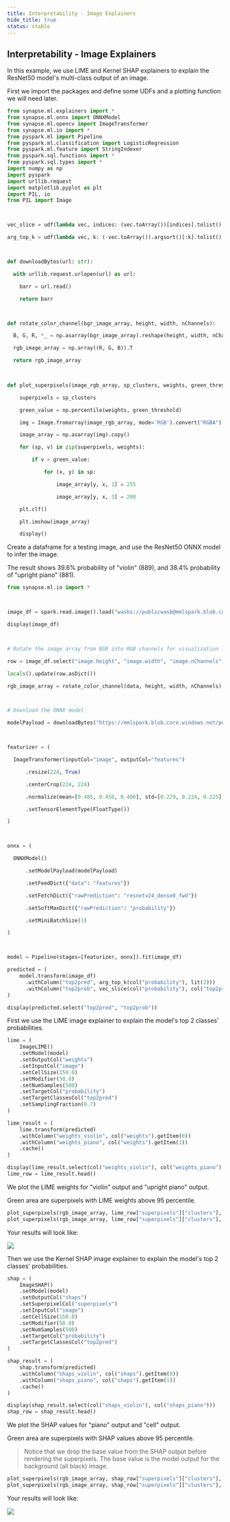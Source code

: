 ```yaml
---
title: Interpretability - Image Explainers
hide_title: true
status: stable
---
```

## Interpretability - Image Explainers

In this example, we use LIME and Kernel SHAP explainers to explain the ResNet50 model's multi-class output of an image.

First we import the packages and define some UDFs and a plotting function we will need later.


```python
from synapse.ml.explainers import *
from synapse.ml.onnx import ONNXModel
from synapse.ml.opencv import ImageTransformer
from synapse.ml.io import *
from pyspark.ml import Pipeline
from pyspark.ml.classification import LogisticRegression
from pyspark.ml.feature import StringIndexer
from pyspark.sql.functions import *
from pyspark.sql.types import *
import numpy as np
import pyspark
import urllib.request
import matplotlib.pyplot as plt
import PIL, io
from PIL import Image



vec_slice = udf(lambda vec, indices: (vec.toArray())[indices].tolist(), ArrayType(FloatType()))

arg_top_k = udf(lambda vec, k: (-vec.toArray()).argsort()[:k].tolist(), ArrayType(IntegerType()))



def downloadBytes(url: str):

  with urllib.request.urlopen(url) as url:

    barr = url.read()

    return barr



def rotate_color_channel(bgr_image_array, height, width, nChannels):

  B, G, R, *_ = np.asarray(bgr_image_array).reshape(height, width, nChannels).T

  rgb_image_array = np.array((R, G, B)).T

  return rgb_image_array

    

def plot_superpixels(image_rgb_array, sp_clusters, weights, green_threshold=99):

    superpixels = sp_clusters

    green_value = np.percentile(weights, green_threshold)

    img = Image.fromarray(image_rgb_array, mode='RGB').convert("RGBA")

    image_array = np.asarray(img).copy()

    for (sp, v) in zip(superpixels, weights):

        if v > green_value:

            for (x, y) in sp:

                image_array[y, x, 1] = 255

                image_array[y, x, 3] = 200

    plt.clf()

    plt.imshow(image_array)

    display()
```

Create a dataframe for a testing image, and use the ResNet50 ONNX model to infer the image.

The result shows 39.6% probability of "violin" (889), and 38.4% probability of "upright piano" (881).


```python
from synapse.ml.io import *



image_df = spark.read.image().load("wasbs://publicwasb@mmlspark.blob.core.windows.net/explainers/images/david-lusvardi-dWcUncxocQY-unsplash.jpg")

display(image_df)



# Rotate the image array from BGR into RGB channels for visualization later.

row = image_df.select("image.height", "image.width", "image.nChannels", "image.data").head()

locals().update(row.asDict())

rgb_image_array = rotate_color_channel(data, height, width, nChannels)



# Download the ONNX model

modelPayload = downloadBytes("https://mmlspark.blob.core.windows.net/publicwasb/ONNXModels/resnet50-v2-7.onnx")



featurizer = (

  ImageTransformer(inputCol="image", outputCol="features")

      .resize(224, True)

      .centerCrop(224, 224)

      .normalize(mean=[0.485, 0.456, 0.406], std=[0.229, 0.224, 0.225], color_scale_factor = 1/255)

      .setTensorElementType(FloatType())

)



onnx = (

  ONNXModel()

      .setModelPayload(modelPayload)

      .setFeedDict({"data": "features"})

      .setFetchDict({"rawPrediction": "resnetv24_dense0_fwd"})

      .setSoftMaxDict({"rawPrediction": "probability"})

      .setMiniBatchSize(1)

)



model = Pipeline(stages=[featurizer, onnx]).fit(image_df)
```


```python
predicted = (
    model.transform(image_df)
      .withColumn("top2pred", arg_top_k(col("probability"), lit(2)))
      .withColumn("top2prob", vec_slice(col("probability"), col("top2pred")))
)

display(predicted.select("top2pred", "top2prob"))
```

First we use the LIME image explainer to explain the model's top 2 classes' probabilities.


```python
lime = (
    ImageLIME()
    .setModel(model)
    .setOutputCol("weights")
    .setInputCol("image")
    .setCellSize(150.0)
    .setModifier(50.0)
    .setNumSamples(500)
    .setTargetCol("probability")
    .setTargetClassesCol("top2pred")
    .setSamplingFraction(0.7)
)

lime_result = (
    lime.transform(predicted)
    .withColumn("weights_violin", col("weights").getItem(0))
    .withColumn("weights_piano", col("weights").getItem(1))
    .cache()
)

display(lime_result.select(col("weights_violin"), col("weights_piano")))
lime_row = lime_result.head()
```

We plot the LIME weights for "violin" output and "upright piano" output.

Green area are superpixels with LIME weights above 95 percentile.


```python
plot_superpixels(rgb_image_array, lime_row["superpixels"]["clusters"], list(lime_row["weights_violin"]), 95)
plot_superpixels(rgb_image_array, lime_row["superpixels"]["clusters"], list(lime_row["weights_piano"]), 95)
```

Your results will look like:

<img src="https://mmlspark.blob.core.windows.net/graphics/explainers/image-lime-20210811.png"/>

Then we use the Kernel SHAP image explainer to explain the model's top 2 classes' probabilities.


```python
shap = (
    ImageSHAP()
    .setModel(model)
    .setOutputCol("shaps")
    .setSuperpixelCol("superpixels")
    .setInputCol("image")
    .setCellSize(150.0)
    .setModifier(50.0)
    .setNumSamples(500)
    .setTargetCol("probability")
    .setTargetClassesCol("top2pred")
)

shap_result = (
    shap.transform(predicted)
    .withColumn("shaps_violin", col("shaps").getItem(0))
    .withColumn("shaps_piano", col("shaps").getItem(1))
    .cache()
)

display(shap_result.select(col("shaps_violin"), col("shaps_piano")))
shap_row = shap_result.head()
```

We plot the SHAP values for "piano" output and "cell" output.

Green area are superpixels with SHAP values above 95 percentile.

> Notice that we drop the base value from the SHAP output before rendering the superpixels. The base value is the model output for the background (all black) image.


```python
plot_superpixels(rgb_image_array, shap_row["superpixels"]["clusters"], list(shap_row["shaps_violin"][1:]), 95)
plot_superpixels(rgb_image_array, shap_row["superpixels"]["clusters"], list(shap_row["shaps_piano"][1:]), 95)
```

Your results will look like:

<img src="https://mmlspark.blob.core.windows.net/graphics/explainers/image-shap-20210811.png"/>
